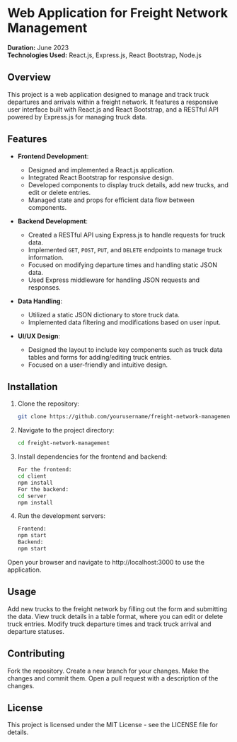 # Web Application for Freight Network Management

**Duration:** June 2023  
**Technologies Used:** React.js, Express.js, React Bootstrap, Node.js

## Overview

This project is a web application designed to manage and track truck departures and arrivals within a freight network. It features a responsive user interface built with React.js and React Bootstrap, and a RESTful API powered by Express.js for managing truck data.

## Features

- **Frontend Development**: 
  - Designed and implemented a React.js application.
  - Integrated React Bootstrap for responsive design.
  - Developed components to display truck details, add new trucks, and edit or delete entries.
  - Managed state and props for efficient data flow between components.

- **Backend Development**: 
  - Created a RESTful API using Express.js to handle requests for truck data.
  - Implemented `GET`, `POST`, `PUT`, and `DELETE` endpoints to manage truck information.
  - Focused on modifying departure times and handling static JSON data.
  - Used Express middleware for handling JSON requests and responses.

- **Data Handling**: 
  - Utilized a static JSON dictionary to store truck data.
  - Implemented data filtering and modifications based on user input.

- **UI/UX Design**: 
  - Designed the layout to include key components such as truck data tables and forms for adding/editing truck entries.
  - Focused on a user-friendly and intuitive design.

## Installation

1. Clone the repository:
   ```bash
   git clone https://github.com/yourusername/freight-network-management.git
2. Navigate to the project directory:
   ```bash
   cd freight-network-management
3. Install dependencies for the frontend and backend:
   ```bash
   For the frontend:
   cd client
   npm install
   For the backend:
   cd server
   npm install
4. Run the development servers:
   ```bash
   Frontend:
   npm start
   Backend:
   npm start
Open your browser and navigate to http://localhost:3000 to use the application.
## Usage
Add new trucks to the freight network by filling out the form and submitting the data.
View truck details in a table format, where you can edit or delete truck entries.
Modify truck departure times and track truck arrival and departure statuses.
## Contributing
Fork the repository.
Create a new branch for your changes.
Make the changes and commit them.
Open a pull request with a description of the changes.
## License
This project is licensed under the MIT License - see the LICENSE file for details.
